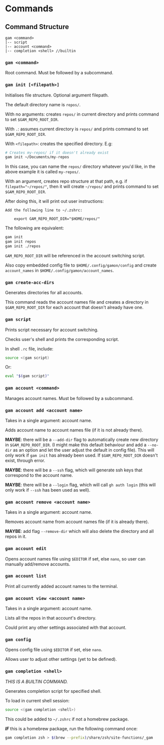 # Commands

## Command Structure

```text
gam <command>
|-- script
|-- account <command>
|-- completion <shell> //builtin
```

### `gam <command>`

Root command. Must be followed by a subcommand.

### `gam init [<filepath>]`

Initialises file structure. Optional argument filepath.

The default directory name is `repos/`.

With no arguments: creates `repos/` in current directory and prints command to set `$GAM_REPO_ROOT_DIR`.

With `.`: assumes current directory is `repos/` and prints command to set `$GAM_REPO_ROOT_DIR`.

With `<filepath>`: creates the specified directory. E.g:

```bash
# Creates my-repos/ if it doesn't already exist
gam init ~/Documents/my-repos
```

In this case, you can name the `repos/` directory whatever you'd like, in the above example it is called `my-repos/`.

With an argument, creates repo structure at that path, e.g. if `filepath="~/repos/"`, then it will create `~/repos/` and prints command to set `$GAM_REPO_ROOT_DIR`.

After doing this, it will print out user instructions:

```text
Add the following line to ~/.zshrc:

    export GAM_REPO_ROOT_DIR="$HOME/repos/"
```

The following are equivalent:

```bash
gam init
gam init repos
gam init ./repos
```

`GAM_REPO_ROOT_DIR` will be referenced in the account switching script.

Also copy embedded config file to `$HOME/.config/gamon/config` and create `account_names` in `$HOME/.config/gamon/account_names`.

### `gam create-acc-dirs`

Generates directories for all accounts.

This command reads the account names file and creates a directory in `$GAM_REPO_ROOT_DIR` for each account that doesn't already have one.

### `gam script`

Prints script necessary for account switching.

Checks user's shell and prints the corresponding script.

In shell `.rc` file, include:

```bash
source <(gam script)
```

Or:

```bash
eval "$(gam script)"
```

### `gam account <command>`

Manages account names. Must be followed by a subcommand.

### `gam account add <account name>`

Takes in a single argument: account name.

Adds account name to account names file (if it is not already there).

**MAYBE**: there will be a `--add-dir` flag to automatically create new directory in `$GAM_REPO_ROOT_DIR`. (I might make this default behaviour and add a `--no-dir` as an option and let the user adjust the default in config file). This will only work if `gam init` has already been used. If `$GAM_REPO_ROOT_DIR` doesn't exist, through error.

**MAYBE**: there will be a `--ssh` flag, which will generate ssh keys that correspond to the account name.

**MAYBE**: there will be a `--login` flag, which will call `gh auth login` (this will only work if `--ssh` has been used as well).

### `gam account remove <account name>`

Takes in a single argument: account name.

Removes account name from account names file (if it is already there).

**MAYBE**: add flag `--remove-dir` which will also delete the directory and all repos in it.

### `gam account edit`

Opens account names file using `$EDITOR` if set, else `nano`, so user can manually add/remove accounts.

### `gam account list`

Print all currently added account names to the terminal.

### `gam account view <account name>`

Takes in a single argument: account name.

Lists all the repos in that account's directory.

Could print any other settings associated with that account.

### `gam config`

Opens config file using `$EDITOR` if set, else `nano`.

Allows user to adjust other settings (yet to be defined).

### `gam completion <shell>`

*THIS IS A BUILTIN COMMAND.*

Generates completion script for specified shell.

To load in current shell session:

```bash
source <(gam completion <shell>)
```

This could be added to `~/.zshrc` if not a homebrew package.

***IF*** this is a homebrew package, run the following command once:

```bash
gam completion zsh > $(brew --prefix)/share/zsh/site-functions/_gam
```
